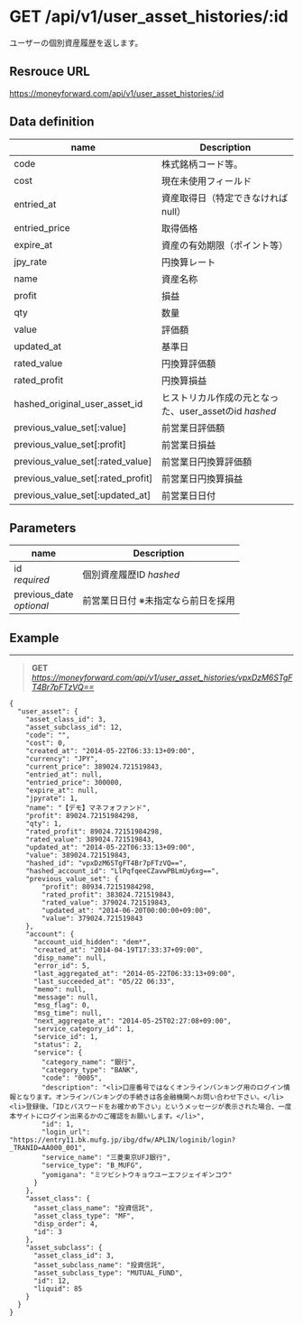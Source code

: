 # GET /api/v1/user_asset_histories/:id
ユーザーの個別資産履歴を返します。

## Resrouce URL
https://moneyforward.com/api/v1/user_asset_histories/:id

## Data definition

name | Description 
-----------|------------------------
code | 株式銘柄コード等。
cost | 現在未使用フィールド
entried_at | 資産取得日（特定できなければnull）
entried_price | 取得価格
expire_at	| 資産の有効期限（ポイント等）
jpy_rate | 円換算レート
name | 資産名称
profit | 損益
qty | 数量
value | 評価額
updated_at | 基準日
rated_value | 円換算評価額
rated_profit | 円換算損益
hashed_original_user_asset_id | ヒストリカル作成の元となった、user_assetのid *hashed*
previous_value_set[:value] | 前営業日評価額
previous_value_set[:profit] | 前営業日損益
previous_value_set[:rated_value] | 前営業日円換算評価額
previous_value_set[:rated_profit] | 前営業日円換算損益
previous_value_set[:updated_at] | 前営業日日付


## Parameters
name | Description 
-----------|------------------------
id <br /> *required* | 個別資産履歴ID *hashed*
previous_date <br /> *optional* | 前営業日日付 ※未指定なら前日を採用 
 
## Example
***
> **GET** *https://moneyforward.com/api/v1/user_asset_histories/vpxDzM6STgFT4Br7pFTzVQ==*

    {
      "user_asset": {
        "asset_class_id": 3,
        "asset_subclass_id": 12,
        "code": "",
        "cost": 0,
        "created_at": "2014-05-22T06:33:13+09:00",
        "currency": "JPY",
        "current_price": 389024.721519843,
        "entried_at": null,
        "entried_price": 300000,
        "expire_at": null,
        "jpyrate": 1,
        "name": "【デモ】マネフォファンド",
        "profit": 89024.72151984298,
        "qty": 1,
        "rated_profit": 89024.72151984298,
        "rated_value": 389024.721519843,
        "updated_at": "2014-05-22T06:33:13+09:00",
        "value": 389024.721519843,
        "hashed_id": "vpxDzM6STgFT4Br7pFTzVQ==",
        "hashed_account_id": "LlPqfqeeCZavwPBLmUy6xg==",
        "previous_value_set": {
            "profit": 80934.72151984298,
            "rated_profit": 383024.721519843,
            "rated_value": 379024.721519843,
            "updated_at": "2014-06-20T00:00:00+09:00",
            "value": 379024.721519843
        },
        "account": {
          "account_uid_hidden": "dem*",
          "created_at": "2014-04-19T17:33:37+09:00",
          "disp_name": null,
          "error_id": 5,
          "last_aggregated_at": "2014-05-22T06:33:13+09:00",
          "last_succeeded_at": "05/22 06:33",
          "memo": null,
          "message": null,
          "msg_flag": 0,
          "msg_time": null,
          "next_aggregate_at": "2014-05-25T02:27:08+09:00",
          "service_category_id": 1,
          "service_id": 1,
          "status": 2,
          "service": {
            "category_name": "銀行",
            "category_type": "BANK",
            "code": "0005",
            "description": "<li>口座番号ではなくオンラインバンキング用のログイン情報となります。オンラインバンキングの手続きは各金融機関へお問い合わせ下さい。</li><li>登録後、「IDとパスワードをお確かめ下さい」というメッセージが表示された場合、一度本サイトにログイン出来るかのご確認をお願いします。</li>",
            "id": 1,
            "login_url": "https://entry11.bk.mufg.jp/ibg/dfw/APLIN/loginib/login?_TRANID=AA000_001",
            "service_name": "三菱東京UFJ銀行",
            "service_type": "B_MUFG",
            "yomigana": "ミツビシトウキョウユーエフジェイギンコウ"
          }
        },
        "asset_class": {
          "asset_class_name": "投資信託",
          "asset_class_type": "MF",
          "disp_order": 4,
          "id": 3
        },
        "asset_subclass": {
          "asset_class_id": 3,
          "asset_subclass_name": "投資信託",
          "asset_subclass_type": "MUTUAL_FUND",
          "id": 12,
          "liquid": 85
        }
      }
    }
